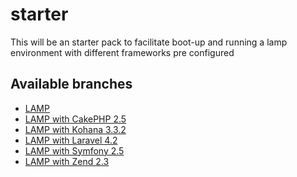 starter
=======

This will be an starter pack to facilitate boot-up  and running a lamp environment  with different frameworks pre configured 

## Available branches
* [LAMP](https://github.com/TakeawayIT/starter/tree/lamp)
* [LAMP with CakePHP 2.5](https://github.com/TakeawayIT/starter/tree/lamp-cakephp25)
* [LAMP with Kohana 3.3.2](https://github.com/TakeawayIT/starter/tree/lamp-kohana332)
* [LAMP with Laravel 4.2](https://github.com/TakeawayIT/starter/tree/lamp-laravel42)
* [LAMP with Symfony 2.5](https://github.com/TakeawayIT/starter/tree/lamp-symfony2)
* [LAMP with Zend 2.3](https://github.com/TakeawayIT/starter/tree/lamp-zf2)

